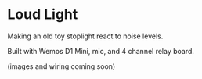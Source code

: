 # Loud Light

Making an old toy stoplight react to noise levels.

Built with Wemos D1 Mini, mic, and 4 channel relay board.


(images and wiring coming soon)
 
